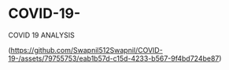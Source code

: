 # COVID-19-
COVID 19 ANALYSIS


(https://github.com/Swapnil512Swapnil/COVID-19-/assets/79755753/eab1b57d-c15d-4233-b567-9f4bd724be87)
